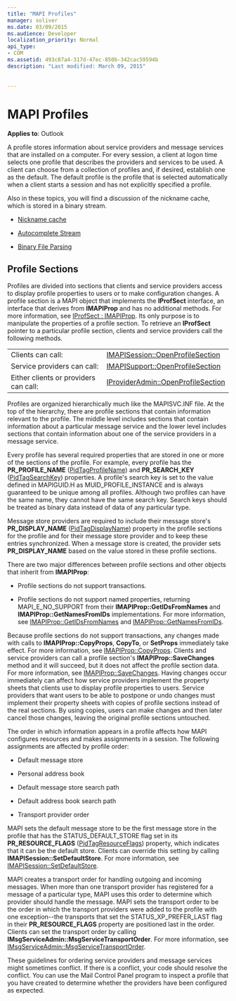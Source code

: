 ```yaml
---
title: "MAPI Profiles"
manager: soliver
ms.date: 03/09/2015
ms.audience: Developer
localization_priority: Normal
api_type:
- COM
ms.assetid: 493c87a4-317d-47ec-850b-342cac59594b
description: "Last modified: March 09, 2015"
 
 
---
```


# MAPI Profiles

  
  
**Applies to**: Outlook 
  
A profile stores information about service providers and message services that are installed on a computer. For every session, a client at logon time selects one profile that describes the providers and services to be used. A client can choose from a collection of profiles and, if desired, establish one as the default. The default profile is the profile that is selected automatically when a client starts a session and has not explicitly specified a profile.
  
Also in these topics, you will find a discussion of the nickname cache, which is stored in a binary stream.
  
- [Nickname cache](nickname-cache.md)
    
- [Autocomplete Stream](autocomplete-stream.md)
    
- [Binary File Parsing](http://portalvhds6gyn3khqwmgzd.blob.core.windows.net/files/NK2/NK2WithBinaryExample.pdf)
    
## Profile Sections

Profiles are divided into sections that clients and service providers access to display profile properties to users or to make configuration changes. A profile section is a MAPI object that implements the **IProfSect** interface, an interface that derives from **IMAPIProp** and has no additional methods. For more information, see [IProfSect : IMAPIProp](iprofsectimapiprop.md). Its only purpose is to manipulate the properties of a profile section. To retrieve an **IProfSect** pointer to a particular profile section, clients and service providers call the following methods. 
  
|||
|:-----|:-----|
|Clients can call:  <br/> |[IMAPISession::OpenProfileSection](imapisession-openprofilesection.md) <br/> |
|Service providers can call:  <br/> |[IMAPISupport::OpenProfileSection](imapisupport-openprofilesection.md) <br/> |
|Either clients or providers can call:  <br/> |[IProviderAdmin::OpenProfileSection](iprovideradmin-openprofilesection.md) <br/> |
   
Profiles are organized hierarchically much like the MAPISVC.INF file. At the top of the hierarchy, there are profile sections that contain information relevant to the profile. The middle level includes sections that contain information about a particular message service and the lower level includes sections that contain information about one of the service providers in a message service. 
  
Every profile has several required properties that are stored in one or more of the sections of the profile. For example, every profile has the **PR_PROFILE_NAME** ([PidTagProfileName](pidtagprofilename-canonical-property.md)) and **PR_SEARCH_KEY** ([PidTagSearchKey](pidtagsearchkey-canonical-property.md)) properties. A profile's search key is set to the value defined in MAPIGUID.H as MUID_PROFILE_INSTANCE and is always guaranteed to be unique among all profiles. Although two profiles can have the same name, they cannot have the same search key. Search keys should be treated as binary data instead of data of any particular type.
  
Message store providers are required to include their message store's **PR_DISPLAY_NAME** ([PidTagDisplayName](pidtagdisplayname-canonical-property.md)) property in the profile sections for the profile and for their message store provider and to keep these entries synchronized. When a message store is created, the provider sets **PR_DISPLAY_NAME** based on the value stored in these profile sections. 
  
There are two major differences between profile sections and other objects that inherit from **IMAPIProp**: 
  
- Profile sections do not support transactions.
    
- Profile sections do not support named properties, returning MAPI_E_NO_SUPPORT from their **IMAPIProp::GetIDsFromNames** and **IMAPIProp::GetNamesFromIDs** implementations. For more information, see [IMAPIProp::GetIDsFromNames](imapiprop-getidsfromnames.md) and [IMAPIProp::GetNamesFromIDs](imapiprop-getnamesfromids.md).
    
Because profile sections do not support transactions, any changes made with calls to **IMAPIProp::CopyProps**, **CopyTo**, or **SetProps** immediately take effect. For more information, see [IMAPIProp::CopyProps](imapiprop-copyprops.md). Clients and service providers can call a profile section's **IMAPIProp::SaveChanges** method and it will succeed, but it does not affect the profile section data. For more information, see [IMAPIProp::SaveChanges](imapiprop-savechanges.md). Having changes occur immediately can affect how service providers implement the property sheets that clients use to display profile properties to users. Service providers that want users to be able to postpone or undo changes must implement their property sheets with copies of profile sections instead of the real sections. By using copies, users can make changes and then later cancel those changes, leaving the original profile sections untouched. 
  
The order in which information appears in a profile affects how MAPI configures resources and makes assignments in a session. The following assignments are affected by profile order:
  
- Default message store
    
- Personal address book
    
- Default message store search path
    
- Default address book search path
    
- Transport provider order
    
MAPI sets the default message store to be the first message store in the profile that has the STATUS_DEFAULT_STORE flag set in its **PR_RESOURCE_FLAGS** ([PidTagResourceFlags](pidtagresourceflags-canonical-property.md)) property, which indicates that it can be the default store. Clients can override this setting by calling **IMAPISession::SetDefaultStore**. For more information, see [IMAPISession::SetDefaultStore](imapisession-setdefaultstore.md).
  
MAPI creates a transport order for handling outgoing and incoming messages. When more than one transport provider has registered for a message of a particular type, MAPI uses this order to determine which provider should handle the message. MAPI sets the transport order to be the order in which the transport providers were added to the profile with one exception--the transports that set the STATUS_XP_PREFER_LAST flag in their **PR_RESOURCE_FLAGS** property are positioned last in the order. Clients can set the transport order by calling **IMsgServiceAdmin::MsgServiceTransportOrder**. For more information, see [IMsgServiceAdmin::MsgServiceTransportOrder](imsgserviceadmin-msgservicetransportorder.md).
  
These guidelines for ordering service providers and message services might sometimes conflict. If there is a conflict, your code should resolve the conflict. You can use the Mail Control Panel program to inspect a profile that you have created to determine whether the providers have been configured as expected.
  

